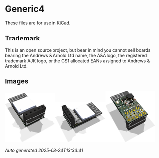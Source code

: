 # Generic4

These files are for use in [KiCad](https://www.kicad.org).

## Trademark

This is an open source project, but bear in mind you cannot sell boards bearing the Andrews & Arnold Ltd name, the A&A logo, the registered trademark AJK logo, or the GS1 allocated EANs assigned to Andrews & Arnold Ltd.

## Images

<img src='Generic4.png' width=32%><img src='Generic4-90.png' width=32%><img src='Generic4-bottom.png' width=32%>

*Auto generated 2025-08-24T13:33:41*
